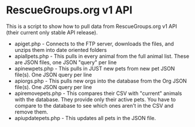 <h1>RescueGroups.org v1 API</h1>

<p>
	This is a script to show how to pull data from RescueGroups.org v1 API (their current only stable API release). 
	<ul>
		<li>apiget.php - Connects to the FTP server, downloads the files, and unzips them into date oriented folders</li>
		<li>apiallpets.php - This pulls in every animal from the full animal list. These are JSON files, one JSON "query" per line</li>
		<li>apinewpets.php - This pulls in JUST new pets from new pet JSON file(s). One JSON query per line</li>
		<li>apiorgs.php - This pulls new orgs into the database from the Org JSON file(s). One JSON query per line</li>
		<li>apiremovepets.php - This compares their CSV with "current" animals with the database. They provide only their active pets. You have to compare to the database to see which ones aren't in the CSV and remove them.</li>
		<li>apiupdatepets.php - This updates all pets in the JSON file.</li>
	</ul>
</p>